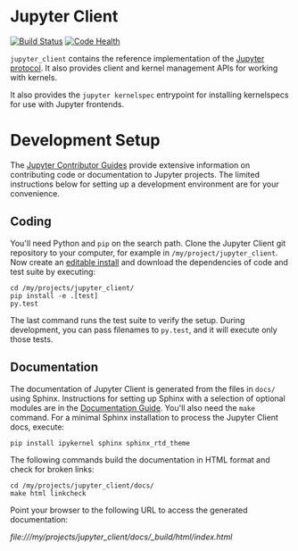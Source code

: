 # Jupyter Client

[![Build Status](https://github.com/jupyter/jupyter_client/workflows/CI/badge.svg)](https://github.com/jupyter/jupyter_client/actions)
[![Code Health](https://landscape.io/github/jupyter/jupyter_client/master/landscape.svg?style=flat)](https://landscape.io/github/jupyter/jupyter_client/master)


`jupyter_client` contains the reference implementation of the [Jupyter protocol][].
It also provides client and kernel management APIs for working with kernels.

It also provides the `jupyter kernelspec` entrypoint
for installing kernelspecs for use with Jupyter frontends.

[Jupyter protocol]: https://jupyter-client.readthedocs.io/en/latest/messaging.html


# Development Setup

The [Jupyter Contributor Guides](http://jupyter.readthedocs.io/en/latest/contributor/content-contributor.html) provide extensive information on contributing code or documentation to Jupyter projects. The limited instructions below for setting up a development environment are for your convenience.

## Coding

You'll need Python and `pip` on the search path. Clone the Jupyter Client git repository to your computer, for example in `/my/project/jupyter_client`.
Now create an [editable install](https://pip.pypa.io/en/stable/reference/pip_install/#editable-installs)
and download the dependencies of code and test suite by executing:

    cd /my/projects/jupyter_client/
    pip install -e .[test]
    py.test

The last command runs the test suite to verify the setup. During development, you can pass filenames to `py.test`, and it will execute only those tests.

## Documentation

The documentation of Jupyter Client is generated from the files in `docs/` using Sphinx. Instructions for setting up Sphinx with a selection of optional modules are in the [Documentation Guide](https://jupyter.readthedocs.io/en/latest/contributing/docs-contributions/index.html). You'll also need the `make` command.
For a minimal Sphinx installation to process the Jupyter Client docs, execute:

    pip install ipykernel sphinx sphinx_rtd_theme

The following commands build the documentation in HTML format and check for broken links:

    cd /my/projects/jupyter_client/docs/
    make html linkcheck

Point your browser to the following URL to access the generated documentation:

_file:///my/projects/jupyter\_client/docs/\_build/html/index.html_

